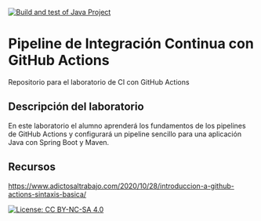[![Build and test of Java Project](https://github.com/ETSISI-EMS/ems2024-lab-1-3-ci-github-actions-dianalekh/actions/workflows/main.yml/badge.svg)](https://github.com/ETSISI-EMS/ems2024-lab-1-3-ci-github-actions-dianalekh/actions/workflows/main.yml)
# Pipeline de Integración Continua con GitHub Actions

Repositorio para el laboratorio de CI con GitHub Actions

## Descripción del laboratorio

En este laboratorio el alumno aprenderá los fundamentos de los pipelines de GitHub Actions y configurará un pipeline
sencillo para una aplicación Java con Spring Boot y Maven. 

## Recursos
https://www.adictosaltrabajo.com/2020/10/28/introduccion-a-github-actions-sintaxis-basica/

[![License: CC BY-NC-SA 4.0](https://img.shields.io/badge/License-CC_BY--NC--SA_4.0-lightgrey.svg)](https://creativecommons.org/licenses/by-nc-sa/4.0/)
